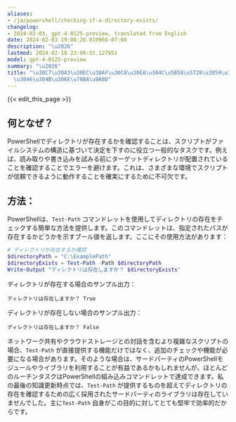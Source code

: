 ```yaml
---
aliases:
- /ja/powershell/checking-if-a-directory-exists/
changelog:
- 2024-02-03, gpt-4-0125-preview, translated from English
date: 2024-02-03 19:08:20.010966-07:00
description: "\u2026"
lastmod: 2024-02-18 23:08:55.127951
model: gpt-4-0125-preview
summary: "\u2026"
title: "\u30C7\u30A3\u30EC\u30AF\u30C8\u30EA\u304C\u5B58\u5728\u3059\u308B\u304B\u3069\
  \u3046\u304B\u306E\u78BA\u8A8D"
---
```


{{< edit_this_page >}}

## 何となぜ？
PowerShellでディレクトリが存在するかを確認することは、スクリプトがファイルシステムの構造に基づいて決定を下すのに役立つ一般的なタスクです。例えば、読み取りや書き込みを試みる前にターゲットディレクトリが配置されていることを確認することでエラーを避けます。これは、さまざまな環境でスクリプトが信頼できるように動作することを確実にするために不可欠です。

## 方法：
PowerShellは、`Test-Path` コマンドレットを使用してディレクトリの存在をチェックする簡単な方法を提供します。このコマンドレットは、指定されたパスが存在するかどうかを示すブール値を返します。ここにその使用方法があります：

```powershell
# ディレクトリが存在するか確認
$directoryPath = "C:\ExamplePath"
$directoryExists = Test-Path -Path $directoryPath
Write-Output "ディレクトリは存在しますか？ $directoryExists"
```

ディレクトリが存在する場合のサンプル出力：

```
ディレクトリは存在しますか？ True
```

ディレクトリが存在しない場合のサンプル出力：

```
ディレクトリは存在しますか？ False
```

ネットワーク共有やクラウドストレージとの対話を含むより複雑なスクリプトの場合、`Test-Path` が直接提供する機能だけではなく、追加のチェックや機能が必要になる場合があります。そのような場合は、サードパーティのPowerShellモジュールやライブラリを利用することが有益であるかもしれませんが、ほとんどのルーチンタスクはPowerShellの組み込みコマンドレットで達成できます。私の最後の知識更新時点では、`Test-Path` が提供するものを超えてディレクトリの存在を確認するための広く採用されたサードパーティのライブラリは存在していませんでした。主に`Test-Path` 自身がこの目的に対してとても堅牢で効率的だからです。

